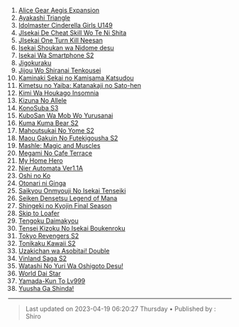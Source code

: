 <!-- Ini merupakan format bawaan khusus website kuhaku.id, mengubah format mungkin tidak dapat ditampilkan dengan baik pada website. -->

<!-- List anime -->
1. [Alice Gear Aegis Expansion](https://db.shirozone.workers.dev/0:/[1080P]%20ANIME%20ONGOING/[kuhaku.id]%20Alice%20Gear%20Aegis%20Expansion/ "Alice Gear Aegis Expansion")
2. [Ayakashi Triangle](https://db.shirozone.workers.dev/0:/[1080P]%20ANIME%20ONGOING/[kuhaku.id]%20Ayakashi%20Triangle/ "Ayakashi Triangle")
5. [Idolmaster Cinderella Girls U149](https://db.shirozone.workers.dev/0:/[1080P]%20ANIME%20ONGOING/[kuhaku.id]%20Idolmaster%20Cinderella%20Girls%20U149/ "Idolmaster Cinderella Girls U149")
6. [JIsekai De Cheat Skill Wo Te Ni Shita](https://db.shirozone.workers.dev/0:/[1080P]%20ANIME%20ONGOING/[kuhaku.id]%20Isekai%20De%20Cheat%20Skill%20Wo%20Te%20Ni%20Shita%20Ore%20Wa%20%20Genjitsu%20Sekai%20Wo%20Mo%20Musou%20Suru%20-%20Level%20Up%20Wa%20Jinsei%20Wo%20Kaeta/ "JIsekai De Cheat Skill Wo Te Ni Shita")
7. [JIsekai One Turn Kill Neesan](https://db.shirozone.workers.dev/0:/[1080P]%20ANIME%20ONGOING/[kuhaku.id]%20Isekai%20One%20Turn%20Kill%20Neesan/ "Isekai One Turn Kill Neesan")
8. [Isekai Shoukan wa Nidome desu](https://db.shirozone.workers.dev/0:/[1080P]%20ANIME%20ONGOING/[kuhaku.id]%20Isekai%20Shoukan%20wa%20Nidome%20desu/ "Isekai Shoukan wa Nidome desu")
9. [Isekai Wa Smartphone S2](https://db.shirozone.workers.dev/0:/[1080P]%20ANIME%20ONGOING/[kuhaku.id]%20Isekai%20Wa%20Smartphone%20S2/ " Isekai Wa Smartphone S2")
10. [Jigokuraku](https://db.shirozone.workers.dev/0:/[1080P]%20ANIME%20ONGOING/[kuhaku.id]%20Jigokuraku/ "Jigokuraku")
11. [Jijou Wo Shiranai Tenkousei](https://db.shirozone.workers.dev/0:/[1080P]%20ANIME%20ONGOING/[kuhaku.id]%20Jijou%20Wo%20Shiranai%20Tenkousei%20Ga%20Guigui%20Kuru/ "Jijou Wo Shiranai Tenkousei")
12. [Kaminaki Sekai no Kamisama Katsudou](https://db.shirozone.workers.dev/0:/[1080P]%20ANIME%20ONGOING/[kuhaku.id]%20Kaminaki%20Sekai%20No%20Kamisama%20Katsudou/ "Kaminaki Sekai no Kamisama Katsudou")
13. [Kimetsu no Yaiba: Katanakaji no Sato-hen](https://db.shirozone.workers.dev/0:/[1080P]%20ANIME%20ONGOING/[kuhaku.id]%20Kimetsu%20no%20Yaiba:%20Katanakaji%20no%20Sato-hen/ "Kimetsu no Yaiba: Katanakaji no Sato-hen")
14. [Kimi Wa Houkago Insomnia](https://db.shirozone.workers.dev/0:/[1080P]%20ANIME%20ONGOING/[kuhaku.id]%20Kimi%20Wa%20Houkago%20Insomnia/ "Kimi Wa Houkago Insomnia")
14. [Kizuna No Allele](https://db.shirozone.workers.dev/0:/[1080P]%20ANIME%20ONGOING/[kuhaku.id]%20Kizuna%20No%20Allele/ "Kizuna No Allele")
15. [KonoSuba S3](https://db.shirozone.workers.dev/0:/[1080P]%20ANIME%20ONGOING/[kuhaku.id]%20Kono%20Subarashii%20Sekai%20ni%20Shukufuku%20wo!%20S3/ "KonoSuba S3")
16. [KuboSan Wa Mob Wo Yurusanai](https://db.shirozone.workers.dev/0:/[1080P]%20ANIME%20ONGOING/[kuhaku.id]%20Kubo-San%20Wa%20Mob%20Wo%20Yurusanai/ "KuboSan Wa Mob Wo Yurusanai")
17. [Kuma Kuma Bear S2](https://db.shirozone.workers.dev/0:/[1080P]%20ANIME%20ONGOING/[kuhaku.id]%20Kuma%20Kuma%20Bear%20S2/ "Kuma Kuma Bear S2")
18. [Mahoutsukai No Yome S2](https://db.shirozone.workers.dev/0:/[1080P]%20ANIME%20ONGOING/[kuhaku.id]%20Mahoutsukai%20No%20Yome%20S2/ "Mahoutsukai No Yome")
19. [Maou Gakuin No Futekigousha S2](https://db.shirozone.workers.dev/0:/[1080P]%20ANIME%20ONGOING/[kuhaku.id]%20Maou%20Gakuin%20No%20Futekigousha%20S2/ "Maou Gakuin No Futekigousha S2")
19. [Mashle: Magic and Muscles](https://db.shirozone.workers.dev/0:/[1080P]%20ANIME%20ONGOING/[kuhaku.id]%20Mashle/ "Mashle: Magic and Muscles")
20. [Megami No Cafe Terrace](https://db.shirozone.workers.dev/0:/[1080P]%20ANIME%20ONGOING/[kuhaku.id]%20Megami%20No%20Cafe%20Terrace/ "Megami No Cafe Terrace")
21. [My Home Hero](https://db.shirozone.workers.dev/0:/[1080P]%20ANIME%20ONGOING/[kuhaku.id]%20My%20Home%20Hero/ "My Home Hero")
22. [Nier Automata Ver1.1A](https://db.shirozone.workers.dev/0:/[1080P]%20ANIME%20ONGOING/[kuhaku.id]%20Nier%20Automata%20Ver1.1A/ "Nier Automata Ver1.1A")
23. [Oshi no Ko](https://db.shirozone.workers.dev/0:/[1080P]%20ANIME%20ONGOING/[kuhaku.id]%20Oshi%20no%20Ko/ "Oshi no Ko")
24. [Otonari ni Ginga](https://db.shirozone.workers.dev/0:/[1080P]%20ANIME%20ONGOING/[kuhaku.id]%20Otonari%20ni%20Ginga/ "Otonari ni Ginga")
25. [Saikyou Onmyouji No Isekai Tenseiki](https://db.shirozone.workers.dev/0:/[1080P]%20ANIME%20ONGOING/[kuhaku.id]%20Saikyou%20Onmyouji%20No%20Isekai%20Tenseiki/ "Saikyou Onmyouji No Isekai Tenseiki")
26. [Seiken Densetsu Legend of Mana](https://db.shirozone.workers.dev/0:/[1080P]%20ANIME%20ONGOING/[kuhaku.id]%20Seiken%20Densetsu%20Legend%20of%20Mana%20-%20The%20Teardrop%20Crystal/ "Seiken Densetsu Legend of Mana")
27. [Shingeki no Kyojin Final Season](https://db.shirozone.workers.dev/0:/[1080P]%20ANIME%20ONGOING/[kuhaku.id]%20Shingeki%20no%20Kyojin:%20The%20Final%20Season/Season%204/ "Shingeki no Kyojin Final Season")
28. [Skip to Loafer](https://db.shirozone.workers.dev/0:/[1080P]%20ANIME%20ONGOING/[kuhaku.id]%20Skip%20to%20Loafer/ "Skip to Loafer")
29. [Tengoku Daimakyou](https://db.shirozone.workers.dev/0:/[1080P]%20ANIME%20ONGOING/[kuhaku.id]%20Tengoku%20Daimakyou/ "Tengoku Daimakyou")
30. [Tensei Kizoku No Isekai Boukenroku](https://db.shirozone.workers.dev/0:/[1080P]%20ANIME%20ONGOING/[kuhaku.id]%20Tensei%20Kizoku%20No%20Isekai%20Boukenroku/ "Tensei Kizoku No Isekai Boukenroku")
31. [Tokyo Revengers S2](https://db.shirozone.workers.dev/0:/[1080P]%20ANIME%20ONGOING/[kuhaku.id]%20Tokyo%20Revengers/ "Tokyo Revengers S2")
32. [Tonikaku Kawaii S2](https://db.shirozone.workers.dev/0:/[1080P]%20ANIME%20ONGOING/[kuhaku.id]%20Tonikaku%20Kawaii%20S2/ "Tonikaku Kawaii S2")
33. [Uzakichan wa Asobitai! Double](https://db.shirozone.workers.dev/0:/[1080P]%20ANIME%20ONGOING/[kuhaku.id]%20Uzaki-chan%20wa%20Asobitai!%20Double/ "Uzakichan wa Asobitai! Double")
34. [Vinland Saga S2](https://db.shirozone.workers.dev/0:/[1080P]%20ANIME%20ONGOING/[kuhaku.id]%20Vinland%20Saga%20S2/ "Vinland Saga S2")
35. [Watashi No Yuri Wa Oshigoto Desu!](https://db.shirozone.workers.dev/0:/[1080P]%20ANIME%20ONGOING/[kuhaku.id]%20Watashi%20No%20Yuri%20Wa%20Oshigoto%20Desu!/ "Watashi No Yuri Wa Oshigoto Desu!")
36. [World Dai Star](https://db.shirozone.workers.dev/0:/[1080P]%20ANIME%20ONGOING/[kuhaku.id]%20World%20Dai%20Star/ "World Dai Star")
37. [Yamada-Kun To Lv999](https://db.shirozone.workers.dev/0:/[1080P]%20ANIME%20ONGOING/[kuhaku.id]%20Yamada-Kun%20To%20Lv999%20No%20Koi%20Wo%20Suru/ "Yamada-Kun To Lv999")
38. [Yuusha Ga Shinda!](https://db.shirozone.workers.dev/0:/[1080P]%20ANIME%20ONGOING/[kuhaku.id]%20Yuusha%20Ga%20Shinda!/ "Yuusha Ga Shinda!")
<!-- Akhir dari List anime -->

------------

> Last updated on 2023-04-19 06:20:27 Thursday &bull;
> Published by : Shiro

<!-- Gunakan website berikut untuk mengedit markdown dengan mudah :) -->
<!-- https://markdown-editor.github.io/ -->

